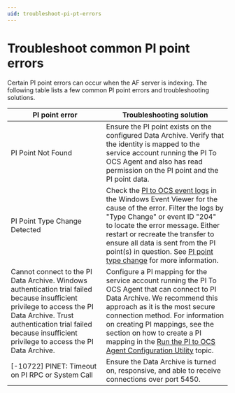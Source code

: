 ```yaml
---
uid: troubleshoot-pi-pt-errors
---
```


# **Troubleshoot common PI point errors**

Certain PI point errors can occur when the AF server is indexing. The following table lists a few common PI point errors and troubleshooting solutions.

| PI point error                                               | Troubleshooting solution                                     |
| ------------------------------------------------------------ | ------------------------------------------------------------ |
| PI Point Not Found | Ensure the PI point exists on the configured Data Archive. Verify that the identity is mapped to the service account running the PI To OCS Agent and also has read permission on the PI point and the PI point data. |
| PI Point Type Change Detected | Check the [PI to OCS event logs](xref:view-logs) in the Windows Event Viewer for the cause of the error. Filter the logs by "Type Change" or event ID "204" to locate the error message. Either restart or recreate the transfer to ensure all data is sent from the PI point(s) in question. See [PI point type change](xref:pi-point-change) for more information. |  
| Cannot connect to the PI Data Archive. Windows authentication trial failed because insufficient privilege to access the PI Data Archive. Trust authentication trial failed because insufficient privilege to access the PI Data Archive. | Configure a PI mapping for the service account running the PI To OCS Agent that can connect to PI Data Archive. We recommend this approach as it is the most secure connection method. For information on creating PI mappings, see the section on how to create a PI mapping in the [Run the PI to OCS Agent Configuration Utility](https://docs.osisoft.com/bundle/ocs/page/add-organize-data/collect-data/connectors/pi-to-ocs/set-up-pi-to-ocs/config-utility.html) topic. |
| [-10722] PINET: Timeout on PI RPC or System Call | Ensure the Data Archive is turned on, responsive, and able to receive connections over port 5450. |
